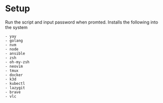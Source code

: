 # Setup


Run the script and input password when promted. Installs the following into the system

    - yay
    - golang
    - nvm
    - node
    - ansible
    - zsh
    - oh-my-zsh
    - neovim
    - tmux
    - docker
    - k3d
    - kubectl
    - lazygit
    - brave
    - vlc
